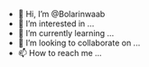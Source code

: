 - 👋 Hi, I’m @Bolarinwaab
- 👀 I’m interested in ...
- 🌱 I’m currently learning ...
- 💞️ I’m looking to collaborate on ...
- 📫 How to reach me ...

<!---
Bolarinwaab/Bolarinwaab is a ✨ special ✨ repository because its `README.md` (this file) appears on your GitHub profile.
You can click the Preview link to take a look at your changes.
--->
